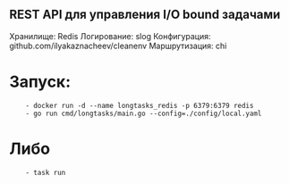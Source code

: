## REST API для управления I/O bound задачами

Хранилище: Redis
Логирование: slog
Конфигурация: github.com/ilyakaznacheev/cleanenv
Маршрутизация: chi

# Запуск:
```
    - docker run -d --name longtasks_redis -p 6379:6379 redis
    - go run cmd/longtasks/main.go --config=./config/local.yaml
```
# Либо
```
    - task run
```